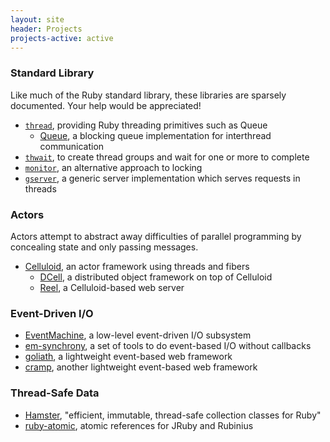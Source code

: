 ```yaml
---
layout: site
header: Projects
projects-active: active
---
```


### Standard Library

Like much of the Ruby standard library, these libraries are sparsely documented. Your help would be appreciated!

* [`thread`](http://rdoc.info/stdlib/thread), providing Ruby threading primitives such as Queue
  * [Queue](http://rdoc.info/stdlib/thread/Queue), a blocking queue implementation for interthread communication
* [`thwait`](http://rdoc.info/stdlib/thwait), to create thread groups and wait for one or more to complete
* [`monitor`](http://rdoc.info/stdlib/monitor), an alternative approach to locking
* [`gserver`](http://rdoc.info/stdlib/gserver), a generic server implementation which serves requests in threads

### Actors

Actors attempt to abstract away difficulties of parallel programming by concealing state and only passing messages.

* [Celluloid](https://github.com/celluloid/celluloid), an actor framework using threads and fibers
  * [DCell](https://github.com/celluloid/dcell), a distributed object framework on top of Celluloid
  * [Reel](https://github.com/celluloid/reel), a Celluloid-based web server

### Event-Driven I/O 

* [EventMachine](https://github.com/eventmachine/eventmachine), a low-level event-driven I/O subsystem
* [em-synchrony](https://github.com/igrigorik/em-synchrony), a set of tools to do event-based I/O without callbacks
* [goliath](https://github.com/postrank-labs/goliath), a lightweight event-based web framework
* [cramp](http://cramp.in/), another lightweight event-based web framework

### Thread-Safe Data

* [Hamster](http://github.com/harukizaemon/hamster), "efficient, immutable, thread-safe collection classes for Ruby"
* [ruby-atomic](https://github.com/headius/ruby-atomic), atomic references for JRuby and Rubinius
